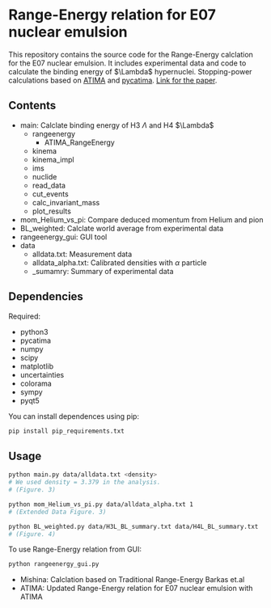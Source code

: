 # Range-Energy relation for E07 nuclear emulsion

This repository contains the source code for the Range-Energy calclation for the E07 nuclear emulsion.
It includes experimental data and code to calculate the binding energy of $\Lambda\$ hypernuclei.
Stopping-power calculations based on [ATIMA](https://web-docs.gsi.de/~weick/atima/) and [pycatima](https://github.com/hrosiak/pycatima).
[Link for the paper](https://arxiv.org/).

## Contents

- main: Calclate binding energy of H3 $\Lambda$ and H4 $\Lambda\$
  - rangeenergy
    - ATIMA_RangeEnergy
  - kinema
  - kinema_impl
  - ims
  - nuclide
  - read_data
  - cut_events
  - calc_invariant_mass
  - plot_results
- mom_Helium_vs_pi: Compare deduced momentum from Helium and pion
- BL_weighted: Calclate world average from experimental data
- rangeenergy_gui: GUI tool
- data
  - alldata.txt: Measurement data
  - alldata_alpha.txt: Calibrated densities with $\alpha$ particle
  - _sumamry: Summary of experimental data

## Dependencies

Required:

- python3
- pycatima
- numpy
- scipy
- matplotlib
- uncertainties
- colorama
- sympy
- pyqt5

You can install dependences using pip:

```sh
pip install pip_requirements.txt
```

## Usage

```sh
python main.py data/alldata.txt <density>
# We used density = 3.379 in the analysis.
# (Figure. 3)
```

```sh
python mom_Helium_vs_pi.py data/alldata_alpha.txt 1
# (Extended Data Figure. 3)
```

```sh
python BL_weighted.py data/H3L_BL_summary.txt data/H4L_BL_summary.txt
# (Figure. 4)
```

To use Range-Energy relation from GUI:

```sh
python rangeenergy_gui.py
```

- Mishina: Calclation based on Traditional Range-Energy Barkas et.al
- ATIMA: Updated Range-Energy relation for E07 nuclear emulsion with ATIMA
